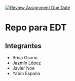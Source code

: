 [![Review Assignment Due Date](https://classroom.github.com/assets/deadline-readme-button-24ddc0f5d75046c5622901739e7c5dd533143b0c8e959d652212380cedb1ea36.svg)](https://classroom.github.com/a/A-j13xUt)
# Repo para EDT
## Integrantes
- Brisa Osorio
- Jazmín López
- Javier Noe
- Yabin España
